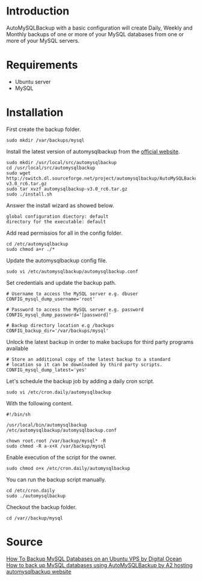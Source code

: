 # Introduction

AutoMySQLBackup with a basic configuration will create Daily, Weekly and Monthly backups of one or more of your MySQL databases from one or more of your MySQL servers.

# Requirements

* Ubuntu server
* MySQL

# Installation

First create the backup folder.

    sudo mkdir /var/backups/mysql

Install the latest version of automysqlbackup from the [official website](http://sourceforge.net/projects/automysqlbackup).

    sudo mkdir /usr/local/src/automysqlbackup
    cd /usr/local/src/automysqlbackup
    sudo wget http://switch.dl.sourceforge.net/project/automysqlbackup/AutoMySQLBackup/AutoMySQLBackup%20VER%203.0/automysqlbackup-v3.0_rc6.tar.gz
    sudo tar xvzf automysqlbackup-v3.0_rc6.tar.gz
    sudo ./install.sh
    
Answer the install wizard as showed below.

    global configuration diectory: default
    directory for the executable: default
    
Add read permissios for all in the config folder.

    cd /etc/automysqlbackup
    sudo chmod a+r ./*
    
Update the automysqlbackup config file.

    sudo vi /etc/automysqlbackup/automysqlbackup.conf
    
Set credentials and update the backup path.

```
# Username to access the MySQL server e.g. dbuser
CONFIG_mysql_dump_username='root'

# Password to access the MySQL server e.g. password
CONFIG_mysql_dump_password='[password]'

# Backup directory location e.g /backups
CONFIG_backup_dir='/var/backups/mysql'
```

Unlock the latest backup in order to make backups for third party programs available

```
# Store an additional copy of the latest backup to a standard
# location so it can be downloaded by third party scripts.
CONFIG_mysql_dump_latest='yes'
```

Let's schedule the backup job by adding a daily cron script.

    sudo vi /etc/cron.daily/automysqlbackup
    
With the following content.

```
#!/bin/sh

/usr/local/bin/automysqlbackup /etc/automysqlbackup/automysqlbackup.conf

chown root.root /var/backup/mysql* -R
sudo chmod -R a-x+X /var/backup/mysql
```

Enable execution of the script for the owner.

    sudo chmod o+x /etc/cron.daily/automysqlbackup

You can run the backup script manually.

    cd /etc/cron.daily
    sudo ./automysqlbackup
    
Checkout the backup folder.

    cd /var//backup/mysql
    
# Source

[How To Backup MySQL Databases on an Ubuntu VPS by Digital Ocean](https://www.digitalocean.com/community/articles/how-to-backup-mysql-databases-on-an-ubuntu-vps)  
[How to back up MySQL databases using AutoMySQLBackup by A2 hosting](http://www.a2hosting.com/kb/developer-corner/mysql/mysql-database-backups-using-automysqlbackup)
[automysqlbackup website](http://sourceforge.net/projects/automysqlbackup/)  